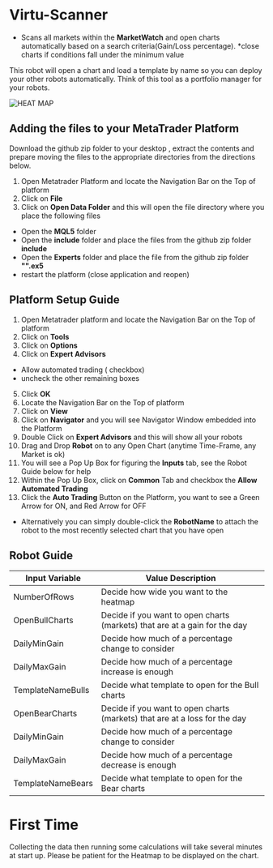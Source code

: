# Virtu-Scanner
* Scans all markets within the **MarketWatch** and open charts automatically based on a search criteria(Gain/Loss percentage).
*close charts if conditions fall under the minimum value 

This robot will open a chart and load a template by name so you can deploy your other robots automatically. Think of this tool as a portfolio manager for your robots.


![HEAT MAP](https://charts.mql5.com/20/171/btcusdt-m1-genesis-markets-lp.png)

## Adding the files to your MetaTrader Platform
Download the github zip folder to your desktop , extract the contents and prepare moving the files to the appropriate directories from the directions below.
1. Open Metatrader Platform and locate the Navigation Bar on the Top of platform
2. Click on **File**
3. Click on **Open Data Folder** and this will open the file directory where you place the following files
  * Open the **MQL5** folder
  * Open the **include** folder and place the files from the github zip folder **include** 
  * Open the **Experts** folder and place the file from the github zip folder **"".ex5** 
  * restart the platform (close application and reopen)
  
## Platform Setup Guide
1. Open Metatrader platform and locate the Navigation Bar on the Top of platform
2. Click on **Tools**
3. Click on **Options**
4. Click on **Expert Advisors**
  * Allow automated trading ( checkbox)
  * uncheck the other remaining boxes
5. Click **OK**
6. Locate the Navigation Bar on the Top of platform
7. Click on **View**
8. Click on **Navigator** and you will see Navigator Window embedded into the Platform
9. Double Click on **Expert Advisors** and this will show all your robots
10. Drag and Drop **Robot** on to any Open Chart (anytime Time-Frame, any Market is ok)
11. You will see a Pop Up Box for figuring the **Inputs** tab, see the Robot Guide below for help
12. Within the Pop Up Box, click on **Common** Tab and checkbox the **Allow Automated Trading**
13. Click the **Auto Trading** Button on the Platform, you want to see a Green Arrow for ON, and Red Arrow for OFF
  * Alternatively you can simply double-click the **RobotName** to attach the robot to the most recently selected chart that you have open
  
## Robot Guide 
| Input Variable | Value Description |
| ----------- | ----------- |
|NumberOfRows | Decide how wide you want to the heatmap|
|OpenBullCharts | Decide if you want to open charts (markets) that are at a gain for the day|
|DailyMinGain | Decide how much of a percentage change to consider |
|DailyMaxGain | Decide how much of a percentage increase is enough |
|TemplateNameBulls | Decide what template to open for the Bull charts |
|OpenBearCharts | Decide if you want to open charts (markets) that are at a loss for the day|
|DailyMinGain | Decide how much of a percentage change to consider |
|DailyMaxGain | Decide how much of a percentage decrease is enough |
|TemplateNameBears | Decide what template to open for the Bear charts |


# First Time
Collecting the data then running some calculations will take several minutes at start up. Please be patient for the Heatmap to be displayed on the chart. 








